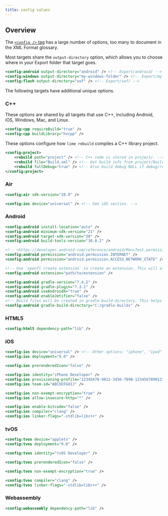 ```yaml
---
title: config values
---
```


## Overview

The [`<config />` tag](/docs/project-files/xml-format/#config) has a large number of options, too many to document in the XML Format glossary.

Most targets share the `output-directory` option, which allows you to choose where in your Export folder that target goes.

```xml
<config:android output-directory="android" /> <!-- Export/android/ -->
<config:windows output-directory="my-windows-folder" /> <!-- Export/my-windows-folder/ -->
<config:flash output-directory="swf" /> <!-- Export/swf/ -->
```

The following targets have additional unique options.

### C++

These options are shared by all targets that use C++, including Android, iOS, Windows, Mac, and Linux.

```xml
<config:cpp requireBuild="true" />
<config:cpp buildLibrary="hxcpp" />
```

These options configure how `lime rebuild` compiles a C++ library project.

```xml
<config:project>
	<rebuild path="project" /> <!-- C++ code is stored in project/. -->
	<rebuild file="Build.xml" /> <!-- Get build info from project/Build.xml. -->
	<rebuild fullDebug="true" /> <!-- Also build debug NDLL if debug/release not specified. -->
</config:project>
```

### Air

```xml
<config:air sdk-version="28.0" />

<config:ios device="universal" /> <!-- See iOS section. -->
```

### Android

```xml
<config:android install-location="auto" />
<config:android minimum-sdk-version="21" />
<config:android target-sdk-version="30" />
<config:android build-tools-version="30.0.2" />

<!-- <https://developer.android.com/reference/android/Manifest.permission.html> -->
<config:android permission="android.permission.INTERNET" />
<config:android permission="android.permission.ACCESS_NETWORK_STATE" />

<!-- Use `openfl create extension` to create an extension. This will also generate the correct config tag. -->
<config:android extension="path/to/extension" />

<config:android gradle-version="7.4.2" />
<config:android gradle-plugin="7.3.1" />
<config:android useAndroidX="true" />
<config:android enableJetifier="false" />
<!-- Build files will be created in gradle-build-directory. This helps work around Windows's file path length limit, and shouldn't be needed unless you run into that limit. -->
<config:android gradle-build-directory="C:/gradle-builds" />
```

### HTML5

```xml
<config:html5 dependency-path="lib" />
```

### iOS

```xml
<config:ios device="universal" /> <!-- Other options: "iphone", "ipad" -->
<config:ios deployment="9.0" />

<config:ios prerenderedIcon="false" />

<config:ios identity="iPhone Developer" />
<config:ios provisioning-profile="12345678-9012-3456-7890-123456789012" />
<config:ios team-id="ABCDEFGHIJ" />

<config:ios non-exempt-encryption="true" />
<config:ios allow-insecure-http="*" />

<config:ios enable-bitcode="false" />
<config:ios compiler="clang" />
<config:ios linker-flags="-stdlib=libc++" />
```

### tvOS

```xml
<config:tvos device="appletv" />
<config:tvos deployment="9.0" />

<config:tvos identity="tvOS Developer" />

<config:tvos prerenderedIcon="false" />

<config:tvos non-exempt-encryption="true" />

<config:tvos compiler="clang" />
<config:tvos linker-flags="-stdlib=libc++" />
```

### Webassembly

```xml
<config:webassembly dependency-path="lib" />
```
